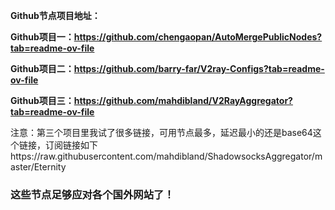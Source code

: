 **Github节点项目地址：**

**Github项目一：https://github.com/chengaopan/AutoMergePublicNodes?tab=readme-ov-file**

**Github项目二：https://github.com/barry-far/V2ray-Configs?tab=readme-ov-file**

**Github项目三：https://github.com/mahdibland/V2RayAggregator?tab=readme-ov-file**

注意：第三个项目里我试了很多链接，可用节点最多，延迟最小的还是base64这个链接，订阅链接如下https://raw.githubusercontent.com/mahdibland/ShadowsocksAggregator/master/Eternity

### 这些节点足够应对各个国外网站了！
